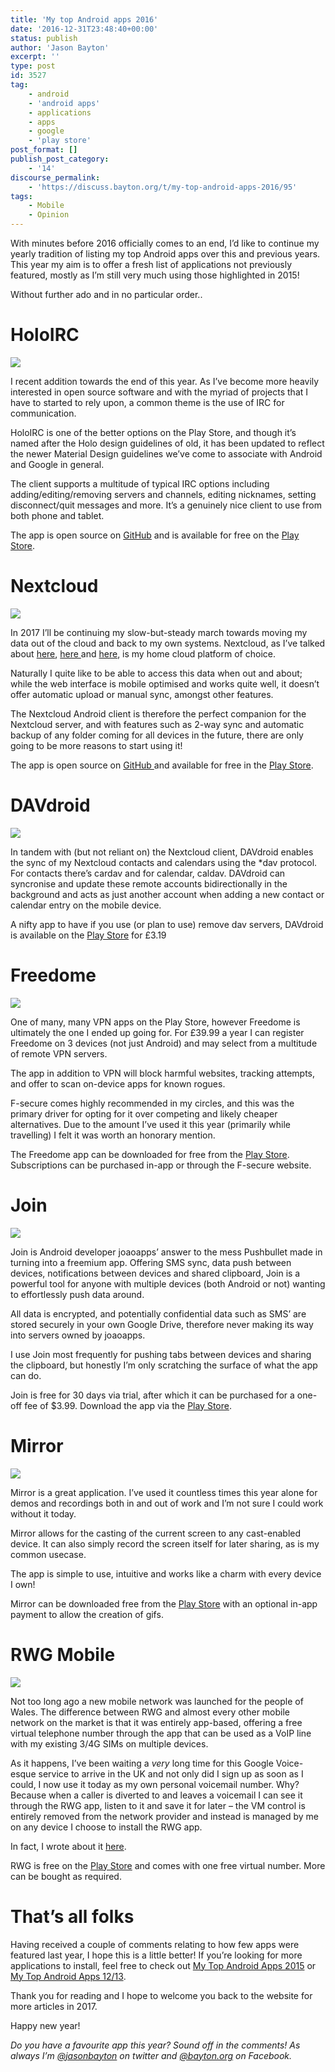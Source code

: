 ```yaml
---
title: 'My top Android apps 2016'
date: '2016-12-31T23:48:40+00:00'
status: publish
author: 'Jason Bayton'
excerpt: ''
type: post
id: 3527
tag:
    - android
    - 'android apps'
    - applications
    - apps
    - google
    - 'play store'
post_format: []
publish_post_category:
    - '14'
discourse_permalink:
    - 'https://discuss.bayton.org/t/my-top-android-apps-2016/95'
tags:
    - Mobile
    - Opinion
---
```

With minutes before 2016 officially comes to an end, I’d like to continue my yearly tradition of listing my top Android apps over this and previous years. This year my aim is to offer a fresh list of applications not previously featured, mostly as I’m still very much using those highlighted in 2015!

Without further ado and in no particular order..

HoloIRC
=======

[![](https://r2_worker.bayton.workers.dev/uploads/2016/12/Screenshot_20161231-233133.png)](/https://r2_worker.bayton.workers.dev/uploads/2016/12/Screenshot_20161231-233133.png)

I recent addition towards the end of this year. As I’ve become more heavily interested in open source software and with the myriad of projects that I have to started to rely upon, a common theme is the use of IRC for communication.

HoloIRC is one of the better options on the Play Store, and though it’s named after the Holo design guidelines of old, it has been updated to reflect the newer Material Design guidelines we’ve come to associate with Android and Google in general.

The client supports a multitude of typical IRC options including adding/editing/removing servers and channels, editing nicknames, setting disconnect/quit messages and more. It’s a genuinely nice client to use from both phone and tablet.

The app is open source on [GitHub](https://github.com/tilal6991/HoloIRC) and is available for free on the [Play Store](https://play.google.com/store/apps/details?id=com.fusionx.lightirc&hl=en_GB).

Nextcloud
=========

[![](https://r2_worker.bayton.workers.dev/uploads/2016/12/Screenshot_20161231-233156.png)](/https://r2_worker.bayton.workers.dev/uploads/2016/12/Screenshot_20161231-233156.png)

In 2017 I’ll be continuing my slow-but-steady march towards moving my data out of the cloud and back to my own systems. Nextcloud, as I’ve talked about [here](/2016/07/installing-nextcloud-on-ubuntu-16-04-lts-with-redis-apcu-apache/), [here ](/2016/10/hands-on-with-the-nextcloud-box/)and [here](/2016/06/5-android-apps-improving-my-chromebook-experience/), is my home cloud platform of choice.

Naturally I quite like to be able to access this data when out and about; while the web interface is mobile optimised and works quite well, it doesn’t offer automatic upload or manual sync, amongst other features.

The Nextcloud Android client is therefore the perfect companion for the Nextcloud server, and with features such as 2-way sync and automatic backup of any folder coming for all devices in the future, there are only going to be more reasons to start using it!

The app is open source on [GitHub ](https://github.com/nextcloud/android)and available for free in the [Play Store](https://play.google.com/store/apps/details?id=com.nextcloud.client&hl=en_GB).

DAVdroid
========

[![](https://r2_worker.bayton.workers.dev/uploads/2016/12/Screenshot_20161231-233213.png)](/https://r2_worker.bayton.workers.dev/uploads/2016/12/Screenshot_20161231-233213.png)

In tandem with (but not reliant on) the Nextcloud client, DAVdroid enables the sync of my Nextcloud contacts and calendars using the \*dav protocol. For contacts there’s cardav and for calendar, caldav. DAVdroid can syncronise and update these remote accounts bidirectionally in the background and acts as just another account when adding a new contact or calendar entry on the mobile device.

A nifty app to have if you use (or plan to use) remove dav servers, DAVdroid is available on the [Play Store](https://play.google.com/store/apps/details?id=at.bitfire.davdroid) for £3.19

Freedome
========

[![](https://r2_worker.bayton.workers.dev/uploads/2016/12/Screenshot_20161231-233237-e1483232002584.png)](/https://r2_worker.bayton.workers.dev/uploads/2016/12/Screenshot_20161231-233237-e1483231965798.png)

One of many, many VPN apps on the Play Store, however Freedome is ultimately the one I ended up going for. For £39.99 a year I can register Freedome on 3 devices (not just Android) and may select from a multitude of remote VPN servers.

The app in addition to VPN will block harmful websites, tracking attempts, and offer to scan on-device apps for known rogues.

F-secure comes highly recommended in my circles, and this was the primary driver for opting for it over competing and likely cheaper alternatives. Due to the amount I’ve used it this year (primarily while travelling) I felt it was worth an honorary mention.

The Freedome app can be downloaded for free from the [Play Store](https://play.google.com/store/apps/details?id=com.fsecure.freedome.vpn.security.privacy.android&hl=en_GB). Subscriptions can be purchased in-app or through the F-secure website.

Join
====

[![](https://r2_worker.bayton.workers.dev/uploads/2016/12/Screenshot_20161231-233354.png)](/https://r2_worker.bayton.workers.dev/uploads/2016/12/Screenshot_20161231-233354.png)

Join is Android developer joaoapps’ answer to the mess Pushbullet made in turning into a freemium app. Offering SMS sync, data push between devices, notifications between devices and shared clipboard, Join is a powerful tool for anyone with multiple devices (both Android or not) wanting to effortlessly push data around.

All data is encrypted, and potentially confidential data such as SMS’ are stored securely in your own Google Drive, therefore never making its way into servers owned by joaoapps.

I use Join most frequently for pushing tabs between devices and sharing the clipboard, but honestly I’m only scratching the surface of what the app can do.

Join is free for 30 days via trial, after which it can be purchased for a one-off fee of $3.99. Download the app via the [Play Store](https://play.google.com/store/apps/details?id=com.joaomgcd.join).

Mirror
======

[![](https://r2_worker.bayton.workers.dev/uploads/2016/12/Screenshot_20161231-233412.png)](/https://r2_worker.bayton.workers.dev/uploads/2016/12/Screenshot_20161231-233412.png)

Mirror is a great application. I’ve used it countless times this year alone for demos and recordings both in and out of work and I’m not sure I could work without it today.

Mirror allows for the casting of the current screen to any cast-enabled device. It can also simply record the screen itself for later sharing, as is my common usecase.

The app is simple to use, intuitive and works like a charm with every device I own!

Mirror can be downloaded free from the [Play Store](https://play.google.com/store/apps/details?id=com.koushikdutta.mirror) with an optional in-app payment to allow the creation of gifs.

RWG Mobile
==========

[![](https://r2_worker.bayton.workers.dev/uploads/2016/12/Screenshot_20161231-233441-e1483233941742.png)](/https://r2_worker.bayton.workers.dev/uploads/2016/12/Screenshot_20161231-233441-e1483233941742.png)

Not too long ago a new mobile network was launched for the people of Wales. The difference between RWG and almost every other mobile network on the market is that it was entirely app-based, offering a free virtual telephone number through the app that can be used as a VoIP line with my existing 3/4G SIMs on multiple devices.

As it happens, I’ve been waiting a *very* long time for this Google Voice-esque service to arrive in the UK and not only did I sign up as soon as I could, I now use it today as my own personal voicemail number. Why? Because when a caller is diverted to and leaves a voicemail I can see it through the RWG app, listen to it and save it for later – the VM control is entirely removed from the network provider and instead is managed by me on any device I choose to install the RWG app.

In fact, I wrote about it [here](/2016/07/using-rwg-mobile-for-simple-cross-device-centralised-voicemail/).

RWG is free on the [Play Store](https://play.google.com/store/apps/details?id=com.rwgmobile.vtl&hl=en_GB) and comes with one free virtual number. More can be bought as required.

That’s all folks
================

Having received a couple of comments relating to how few apps were featured last year, I hope this is a little better! If you’re looking for more applications to install, feel free to check out [My Top Android Apps 2015](/2015/12/my-top-android-apps-2015/) or [My Top Android Apps 12/13](/2013/12/my-top-android-apps-1213/).

Thank you for reading and I hope to welcome you back to the website for more articles in 2017.

Happy new year!

*Do you have a favourite app this year? Sound off in the comments! As always I’m [@jasonbayton](https://twitter.com/jasonbayton) on twitter and [@bayton.org](https://facebook.com/bayton.org) on Facebook.*